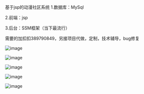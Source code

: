 基于jsp的动漫社区系统
1.数据库：MySql

2.前端：jsp

3.后台：SSM框架（当下最流行）

需要的加扣扣389790849，另接项目代做，定制，技术辅导，bug修复


![image](https://github.com/1311236/movie/blob/main/images/20210415115937308.png)


![image](https://github.com/1311236/movie/blob/main/images/20210415115937312.png)


![image](https://github.com/1311236/movie/blob/main/images/20210415115937319.png)


![image](https://github.com/1311236/movie/blob/main/images/20210415115937378.png)


![image](https://github.com/1311236/movie/blob/main/images/20210415115937467.png)
